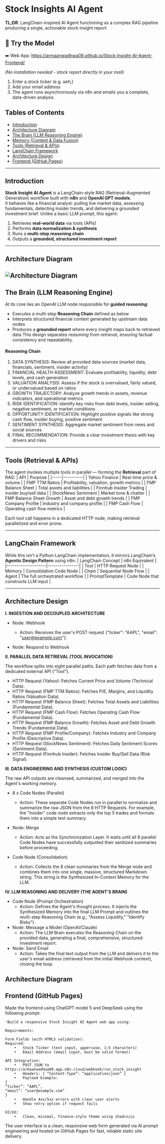 # Stock Insights AI Agent
**TL;DR**: LangChain-inspired AI Agent functioning as a complex RAG pipeline producing a single, actionable stock insight report
## 🚀 Try the Model
➡️ Web App: [https://armaanwadhwa09.github.io/Stock-Insight-AI-Agent-Frontend/ ](https://armaanwadhwa09.github.io/Stock-Insight-AI-Agent-Frontend/)

*(No installation needed - stock report directly in your mail)*
1. Enter a stock ticker (e.g. `AAPL`)  
2. Add your email address  
3. The agent runs asynchronously via n8n and emails you a complete, data-driven analysis
## Tables of Contents 
- [Introduction](#Introduction)
- [Architecture Diagram](#architecture-diagram)
- [The Brain (LLM Reasoning Engine)](#the-brain-llm-reasoning-engine)
- [Memory (Context & Data Fusion)](#memory-context--data-fusion)
- [Tools (Retrieval & APIs)](#tools-retrieval--apis)
- [LangChain Framework](#langchain-framework)
- [Architecture Design](#architecture-design)
- [Frontend (GitHub Pages)](#frontend-github-pages)
---
## Introduction
**Stock Insight AI Agent** is a LangChain-style RAG (Retrieval-Augmented Generation) workflow built with **n8n** and **OpenAI GPT models**.  
It behaves like a financial analyst: pulling live market data, assessing fundamentals, detecting insider trends, and delivering a grounded investment brief.
Unlike a basic LLM prompt, this agent:
1. Retrieves **real-world data** via tools (APIs)
2. Performs **data normalization & synthesis**
3. Runs a **multi-step reasoning chain**
4. Outputs a **grounded, structured investment report**
---
## Architecture Diagram
![Architecture Diagram](https://github.com/ArmaanWadhwa09/Stock-Insights-AI-Agent/blob/main/n8n_workflow/Architecture_Diagram.png?raw=true)
---
## The Brain (LLM Reasoning Engine)
At its core lies an OpenAI LLM node responsible for **guided reasoning**:
- Executes a multi-step **Reasoning Chain** defined as below
- Interprets structured financial context generated by upstream data nodes
- Produces a **grounded report** where every insight maps back to retrieved data
This design separates *reasoning* from *retrieval*, ensuring factual consistency and repeatability.<br>
#### **Reasoning Chain**
1. DATA SYNTHESIS: Review all provided data sources (market data, financials, sentiment, insider activity)
2. FINANCIAL HEALTH ASSESSMENT: Evaluate profitability, liquidity, debt levels, and cash generation
3. VALUATION ANALYSIS: Assess if the stock is overvalued, fairly valued, or undervalued based on ratios
4. GROWTH TRAJECTORY: Analyze growth trends in assets, revenue indicators, and operational metrics
5. RISK IDENTIFICATION: Identify key risks from debt levels, insider selling, negative sentiment, or market conditions
6. OPPORTUNITY IDENTIFICATION: Highlight positive signals like strong cash flow, insider buying, positive sentiment
7. SENTIMENT SYNTHESIS: Aggregate market sentiment from news and social sources
8. FINAL RECOMMENDATION: Provide a clear investment thesis with key drivers and risks
---
## Tools (Retrieval & APIs)
The agent invokes multiple tools in parallel — forming the **Retrieval** part of RAG:
| API | Purpose |
|-----|----------|
| Yahoo Finance | Real-time price & volume |
| FMP TTM Ratios | Profitability, valuation, growth metrics |
| FMP Balance Sheet | Total assets and liabilities |
| Finnhub Insider Trading | insider buy/sell data |
| StockNews Sentiment | Market tone & chatter |
| FMP Balance Sheet Growth | Asset and debt growth trends |
| FMP Company Profile | Industry and company profile |
| FMP Cash Flow | Operating cash flow metrics |

Each tool call happens in a dedicated HTTP node, making retrieval parallelized and error prone.

---
## LangChain Framework
While this isn’t a Python LangChain implementation, it mirrors LangChain’s **Agentic Design Pattern** using n8n:
| LangChain Concept | n8n Equivalent |
|--------------------|----------------|
| Tool | HTTP Request Node |
| Memory | Consolidation Code Node |
| Chain | Sequential Node Flow |
| Agent | The full orchestrated workflow |
| PromptTemplate | Code Node that constructs LLM input |

---
## Architecture Design
**I. INGESTION AND DECOUPLED ARCHITECTURE**

- Node: Webhook
  - Action: Receives the user's POST request {"ticker": "AAPL", "email": "user@example.com"}.

- Node: Respond to Webhook

**II. PARALLEL DATA RETRIEVAL (TOOL INVOCATION)**

The workflow splits into eight parallel paths. Each path fetches data from a dedicated external API ("Tool").

- HTTP Request (Yahoo): Fetches Current Price and Volume (Technical Data).
- HTTP Request (FMP TTM Ratios): Fetches P/E, Margins, and Liquidity Ratios (Valuation Data).
- HTTP Request (FMP Balance Sheet): Fetches Total Assets and Liabilities (Fundamental Data).
- HTTP Request (FMP Cash Flow): Fetches Operating Cash Flow (Fundamental Data).
- HTTP Request (FMP Balance Growth): Fetches Asset and Debt Growth Trends (Fundamental Data).
- HTTP Request (FMP Profile/Company): Fetches Industry and Company Profile (Descriptive Data).
- HTTP Request (StockNews Sentiment): Fetches Daily Sentiment Scores (Sentiment Data).
- HTTP Request (Finnhub Insider): Fetches Insider Buy/Sell Data (Risk Signal).

**III. DATA ENGINEERING AND SYNTHESIS (CUSTOM LOGIC)**

The raw API outputs are cleansed, summarized, and merged into the Agent's working memory.

- 8 x Code Nodes (Parallel)
  - Action: These separate Code Nodes run in parallel to normalize and summarize the raw JSON from the 8 HTTP Requests. For example, the "Insider" code node extracts only the top 5 trades and formats them into a simple text summary.
- Node: Merge
  - Action: Acts as the Synchronization Layer. It waits until all 8 parallel Code Nodes have successfully outputted their sanitized summaries before proceeding.

- Code Node (Consolidation)
  - Action: Collects the 8 clean summaries from the Merge node and combines them into one single, massive, structured Markdown string. This string is the Synthesized In-Context Memory for the LLM.

**IV. LLM REASONING AND DELIVERY (THE AGENT'S BRAIN)**

- Code Node (Prompt Orchestration)
  - Action: Defines the Agent's thought process. It injects the Synthesized Memory into the final LLM Prompt and outlines the multi-step Reasoning Chain (e.g., "Assess Liquidity," "Identify Risks").
- Node: Message a Model (OpenAI/Claude)
  - Action: The LLM Brain executes the Reasoning Chain on the provided data, generating a final, comprehensive, structured investment report.
- Node: Send Email
  - Action: Takes the final text output from the LLM and delivers it to the user's email address (retrieved from the initial Webhook context), closing the loop.

## Architecture Diagram

## Frontend (GitHub Pages)
Made the frontend using ChatGPT model 5 and DeepSeek using the following prompt:
```
'Build a responsive Stock Insight AI Agent web app using:

Requirements:

Form Fields (with HTML5 validation):
Required:
	•	Stock Ticker (text input, uppercase, 1–5 characters)
	•	Email Address (email input, must be valid format)

API Integration:
	•	POST JSON to https://armaanwadhwa09.app.n8n.cloud/webhook/run_stock_insight
	•	Headers: { “Content-Type”: “application/json” }
	•	Payload Example:
{
“ticker”: “AAPL”,
“email”: “user@example.com”
}
	•	Handle 4xx/5xx errors with clear user alerts
	•	Show retry option if request fails

UI/UX:
	•	Clean, minimal, finance-style theme using shadcn/ui
  ```
The user interface is a clean, responsive web form generated via AI prompt engineering and hosted on GitHub Pages for fast, reliable static site delivery. 
